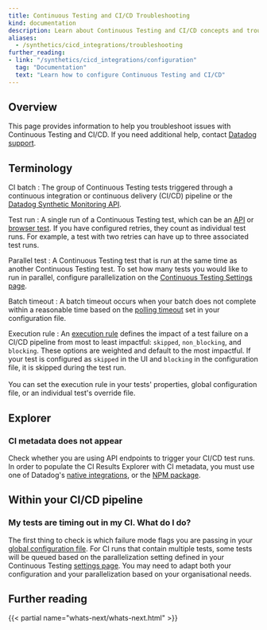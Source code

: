 ```yaml
---
title: Continuous Testing and CI/CD Troubleshooting
kind: documentation
description: Learn about Continuous Testing and CI/CD concepts and troubleshoot common errors.
aliases:
  - /synthetics/cicd_integrations/troubleshooting
further_reading:
- link: "/synthetics/cicd_integrations/configuration"
  tag: "Documentation"
  text: "Learn how to configure Continuous Testing and CI/CD"
---
```


## Overview

This page provides information to help you troubleshoot issues with Continuous Testing and CI/CD. If you need additional help, contact [Datadog support][1].

## Terminology

CI batch 
: The group of Continuous Testing tests triggered through a continuous integration or continuous delivery (CI/CD) pipeline or the [Datadog Synthetic Monitoring API][2].

Test run
: A single run of a Continuous Testing test, which can be an [API][7] or [browser test][8]. If you have configured retries, they count as individual test runs. For example, a test with two retries can have up to three associated test runs.

Parallel test
: A Continuous Testing test that is run at the same time as another Continuous Testing test. To set how many tests you would like to run in parallel, configure parallelization on the [Continuous Testing Settings page][9].

Batch timeout
: A batch timeout occurs when your batch does not complete within a reasonable time based on the [polling timeout][3] set in your configuration file. 

Execution rule
: An [execution rule][4] defines the impact of a test failure on a CI/CD pipeline from most to least impactful: `skipped`, `non_blocking`, and `blocking`. These options are weighted and default to the most impactful. If your test is configured as `skipped` in the UI and `blocking` in the configuration file, it is skipped during the test run. </br><br> You can set the execution rule in your tests' properties, global configuration file, or an individual test's override file. 

## Explorer

### CI metadata does not appear

Check whether you are using API endpoints to trigger your CI/CD test runs. In order to populate the CI Results Explorer with CI metadata, you must use one of Datadog's [native integrations][5], or the [NPM package][6].

## Within your CI/CD pipeline

### My tests are timing out in my CI. What do I do?

The first thing to check is which failure mode flags you are passing in your [global configuration file][10]. For CI runs that contain multiple tests, some tests will be queued based on the parallelization setting defined in your Continuous Testing [settings page][9]. You may need to adapt both your configuration and your parallelization based on your organisational needs.

## Further reading
 
{{< partial name="whats-next/whats-next.html" >}}

[1]: /help/
[2]: /api/latest/synthetics/#trigger-tests-from-cicd-pipelines
[3]: /continuous_testing/cicd_integrations/configuration/?tab=npm#additional-configuration
[4]: /continuous_testing/cicd_integrations/configuration/?tab=npm#execution-rule
[5]: /continuous_testing/cicd_integrations
[6]: /continuous_testing/cicd_integrations#use-the-cli
[7]: /synthetics/api_tests/
[8]: /synthetics/browser_tests/?tab=requestoptions
[9]: /continuous_testing/settings
[10]: /continuous_testing/cicd_integrations/configuration/?tab=npm#global-configuration-file-options
